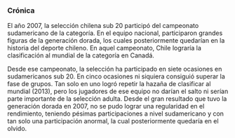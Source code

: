 ### Crónica

El año 2007, la selección chilena sub 20 participó del campeonato sudamericano de la categoría. En el equipo nacional, participaron grandes figuras de la generación dorada, los cuales posteriormente quedarían en la historia del deporte chileno. En aquel campeonato, Chile lograría la clasificación al mundial de la categoría en Canadá.

Desde ese campeonato, la selección ha participado en siete ocasiones en sudamericanos sub 20. En cinco ocasiones ni siquiera consiguió superar la fase de grupos. Tan solo en uno logró repetir la hazaña de clasificar al mundial (2013), pero los jugadores de ese equipo no darían el salto ni serían parte importante de la selección adulta. Desde el gran resultado que tuvo la generación dorada en 2007, no se pudo lograr una regularidad en el rendimiento, teniendo pésimas participaciones a nivel sudamericano y con tan solo una participación anormal, la cual posteriormente quedaría en el olvido.